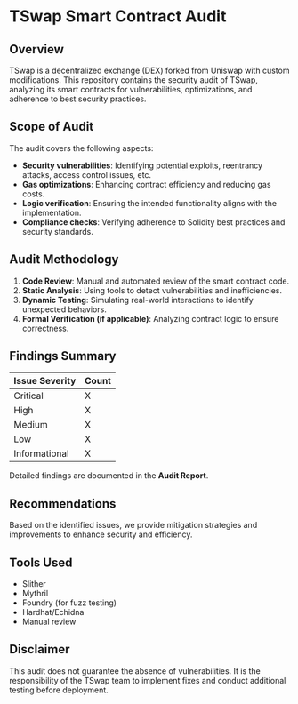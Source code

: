 # TSwap Smart Contract Audit

## Overview

TSwap is a decentralized exchange (DEX) forked from Uniswap with custom modifications. This repository contains the security audit of TSwap, analyzing its smart contracts for vulnerabilities, optimizations, and adherence to best security practices.

## Scope of Audit

The audit covers the following aspects:

- **Security vulnerabilities**: Identifying potential exploits, reentrancy attacks, access control issues, etc.
- **Gas optimizations**: Enhancing contract efficiency and reducing gas costs.
- **Logic verification**: Ensuring the intended functionality aligns with the implementation.
- **Compliance checks**: Verifying adherence to Solidity best practices and security standards.

## Audit Methodology

1. **Code Review**: Manual and automated review of the smart contract code.
2. **Static Analysis**: Using tools to detect vulnerabilities and inefficiencies.
3. **Dynamic Testing**: Simulating real-world interactions to identify unexpected behaviors.
4. **Formal Verification (if applicable)**: Analyzing contract logic to ensure correctness.

## Findings Summary

| Issue Severity | Count |
| -------------- | ----- |
| Critical       | X     |
| High           | X     |
| Medium         | X     |
| Low            | X     |
| Informational  | X     |

Detailed findings are documented in the **Audit Report**.

## Recommendations

Based on the identified issues, we provide mitigation strategies and improvements to enhance security and efficiency.

## Tools Used

- Slither
- Mythril
- Foundry (for fuzz testing)
- Hardhat/Echidna
- Manual review

## Disclaimer

This audit does not guarantee the absence of vulnerabilities. It is the responsibility of the TSwap team to implement fixes and conduct additional testing before deployment.
